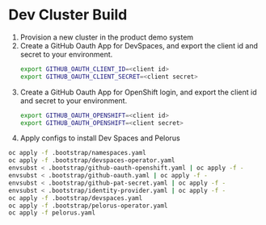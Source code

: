 # Dev Cluster Build

1. Provision a new cluster in the product demo system
1. Create a GitHub Oauth App for DevSpaces, and export the client id and secret to your environment.
    ```bash
    export GITHUB_OAUTH_CLIENT_ID=<client id>
    export GITHUB_OAUTH_CLIENT_SECRET=<client secret>
    ```
1. Create a GitHub Oauth App for OpenShift login, and export the client id and secret to your environment.
    ```bash
    export GITHUB_OAUTH_OPENSHIFT=<client id>
    export GITHUB_OAUTH_OPENSHIFT=<client secret>
    ```
1. Apply configs to install Dev Spaces and Pelorus
```bash
oc apply -f .bootstrap/namespaces.yaml
oc apply -f .bootstrap/devspaces-operator.yaml
envsubst < .bootstrap/github-oauth-openshift.yaml | oc apply -f -
envsubst < .bootstrap/github-oauth.yaml | oc apply -f -
envsubst < .bootstrap/github-pat-secret.yaml | oc apply -f -
envsubst < .bootstrap/identity-provider.yaml | oc apply -f -
oc apply -f .bootstrap/devspaces.yaml
oc apply -f .bootstrap/pelorus-operator.yaml
oc apply -f pelorus.yaml
```